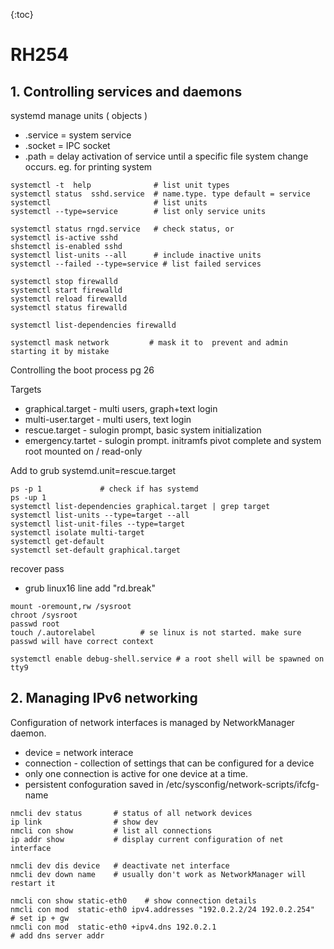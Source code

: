 {:toc}

# RH254

## 1. Controlling services and daemons

systemd manage units ( objects )
- .service = system service
- .socket = IPC socket
- .path = delay activation of service until a specific file system change occurs. eg. for printing system


~~~
systemctl -t  help              # list unit types
systemctl status  sshd.service  # name.type. type default = service
systemctl                       # list units
systemctl --type=service        # list only service units

systemctl status rngd.service   # check status, or
systemctl is-active sshd
shstemctl is-enabled sshd
systemctl list-units --all      # include inactive units
systemctl --failed --type=service # list failed services

systemctl stop firewalld
systemctl start firewalld
systemctl reload firewalld
systemctl status firewalld

systemctl list-dependencies firewalld

systemctl mask network         # mask it to  prevent and admin starting it by mistake

~~~

Controlling the boot process pg 26

Targets
- graphical.target - multi users, graph+text login
- multi-user.target - multi users, text login
- rescue.target - sulogin prompt, basic system initialization
- emergency.tartet - sulogin prompt. initramfs pivot complete and system root mounted on / read-only

Add to grub systemd.unit=rescue.target

~~~
ps -p 1             # check if has systemd
ps -up 1
systemctl list-dependencies graphical.target | grep target
systemctl list-units --type=target --all
systemctl list-unit-files --type=target
systemctl isolate multi-target
systemctl get-default
systemctl set-default graphical.target
~~~

recover pass
- grub linux16 line add "rd.break"

~~~
mount -oremount,rw /sysroot
chroot /sysroot
passwd root
touch /.autorelabel          # se linux is not started. make sure passwd will have correct context
~~~

~~~
systemctl enable debug-shell.service # a root shell will be spawned on tty9
~~~

## 2. Managing IPv6 networking

Configuration of network interfaces is managed by NetworkManager daemon.
- device = network interace
- connection - collection of settings that can be configured for a device
- only one connection is active for one device at a time.
- persistent confoguration saved in /etc/sysconfig/network-scripts/ifcfg-name

~~~
nmcli dev status       # status of all network devices
ip link                # show dev
nmcli con show         # list all connections
ip addr show           # display current configuration of net interface
~~~

~~~
nmcli dev dis device   # deactivate net interface
nmcli dev down name    # usually don't work as NetworkManager will restart it

nmcli con show static-eth0    # show connection details
nmcli con mod  static-eth0 ipv4.addresses "192.0.2.2/24 192.0.2.254"  # set ip + gw
nmcli con mod  static-eth0 +ipv4.dns 192.0.2.1                        # add dns server addr
~~~
